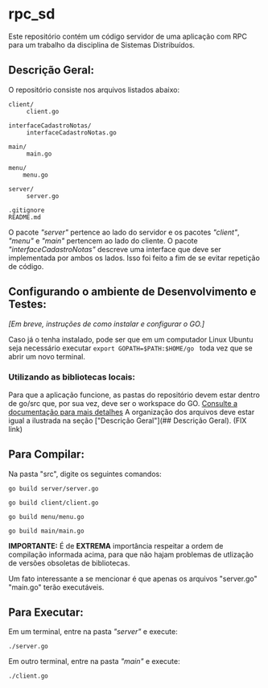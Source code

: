# rpc_sd 
Este repositório contém um código servidor de uma aplicação com RPC para um trabalho da disciplina de Sistemas Distribuídos.


## Descrição Geral:

  O repositório consiste nos arquivos listados abaixo:

    client/     
         client.go
    
    interfaceCadastroNotas/
         interfaceCadastroNotas.go

    main/
         main.go

    menu/
        menu.go     
    
    server/
         server.go
    
    .gitignore
    README.md


O pacote *"server"* pertence ao lado do servidor e os pacotes *"client"*, *"menu"* e *"main"* pertencem ao lado do cliente. O pacote *"interfaceCadastroNotas"* descreve uma interface que deve ser implementada por ambos os lados. Isso foi feito a fim de se evitar repetição de código.



## Configurando o ambiente de Desenvolvimento e Testes:
  *[Em breve, instruções de como instalar e configurar o GO.]*

  Caso já o tenha instalado, pode ser que em um computador Linux Ubuntu seja necessário executar ```export GOPATH=$PATH:$HOME/go ``` toda vez que se abrir um novo terminal. 



### Utilizando as bibliotecas locais:

  Para que a aplicação funcione, as pastas do repositório devem estar dentro de go/src que, por sua vez, deve ser o workspace do GO. [Consulte a documentação para mais detalhes](https://golang.org/doc/install#testing)
 A organização dos arquivos deve estar igual a ilustrada na seção ["Descrição Geral"](## Descrição Geral). (FIX link)


## Para Compilar:

  Na pasta "src", digite os seguintes comandos:  
```
go build server/server.go
```
```  
go build client/client.go
```
```
go build menu/menu.go
```
```
go build main/main.go
```

  **IMPORTANTE:** É de **EXTREMA** importância respeitar a ordem de compilação informada acima, para que não hajam problemas de utlização de versões obsoletas de bibliotecas.

  Um fato interessante a se mencionar é que apenas os arquivos "server.go" "main.go" terão executáveis.
  
  
  
## Para Executar:
   Em um terminal, entre na pasta *"server"* e execute:
   
    ./server.go
  
  
   Em outro terminal, entre na pasta *"main"* e execute:

    ./client.go
